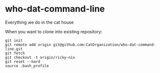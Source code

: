 # who-dat-command-line 
Everything we do in the cat house


When you want to clone into existing repository:

    git init
    git remote add origin git@github.com:CatOrganization/who-dat-command-line.git
    git fetch
    git checkout -t origin/ricky-nix
    git reset --hard
    source .bash_profile

